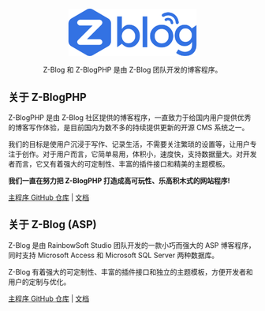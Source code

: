 <p align="center">
    <a href="https://www.zblogcn.com" target="_blank"><img src="images/logo.svg" width="260"></a>
</p>

<p align="center">Z-Blog 和 Z-BlogPHP 是由 Z-Blog 团队开发的博客程序。</p>

## 关于 Z-BlogPHP

Z-BlogPHP 是由 Z-Blog 社区提供的博客程序，一直致力于给国内用户提供优秀的博客写作体验，是目前国内为数不多的持续提供更新的开源 CMS 系统之一。

我们的目标是使用户沉浸于写作、记录生活，不需要关注繁琐的设置等，让用户专注于创作。对于用户而言，它简单易用，体积小，速度快，支持数据量大。对开发者而言，它又有着强大的可定制性、丰富的插件接口和精美的主题模板。

**我们一直在努力把 Z-BlogPHP 打造成高可玩性、乐高积木式的网站程序!**

[主程序 GitHub 仓库](https://github.com/zblogcn/zblogphp) | [文档](https://docs.zblogcn.com/php/)

## 关于 Z-Blog (ASP)

Z-Blog 是由 RainbowSoft Studio 团队开发的一款小巧而强大的 ASP 博客程序，同时支持 Microsoft Access 和 Microsoft SQL Server 两种数据库。

Z-Blog 有着强大的可定制性、丰富的插件接口和独立的主题模板，方便开发者和用户的定制与优化。

[主程序 GitHub 仓库](https://github.com/zblogcn/zblogasp) | [文档](https://docs.zblogcn.com/asp/)
